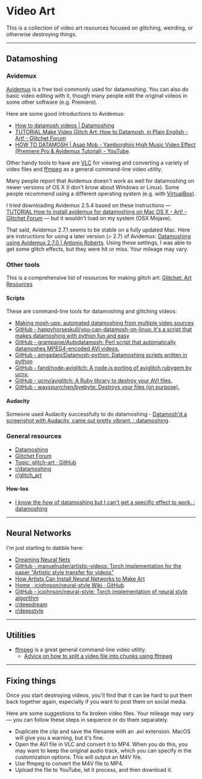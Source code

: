 # Video Art

This is a collection of video art resources focused on glitching, weirding, or otherwise destroying things.

-----

## Datamoshing

### Avidemux
[Avidemux](http://avidemux.sourceforge.net/) is a free tool commonly used for datamoshing. You can also do basic video editing with it, though many people edit the original videos in some other software (e.g. Premiere).

Here are some good introductions to Avidemux:
- [How to datamosh videos | Datamoshing](http://datamoshing.com/2016/06/26/how-to-datamosh-videos/)
- [TUTORIAL Make Video Glitch Art: How to Datamosh, in Plain English - Art! - Glitchet Forum](https://forum.glitchet.com/t/tutorial-make-video-glitch-art-how-to-datamosh-in-plain-english/36)
- [HOW TO DATAMOSH | Asap Mob - Yamborghini High Music Video Effect  (Premiere Pro & Avidemux Tutorial) - YouTube](https://www.youtube.com/watch?v=UKmhWnFnlh4).

Other handy tools to have are [VLC](https://www.videolan.org/vlc/index.html) for viewing and converting a variety of video files and [ffmpeg](https://www.ffmpeg.org/) as a general command-line video utility.

Many people report that Avidemux doesn't work as well for datamoshing on newer versions of OS X (I don't know about Windows or Linux). Some people recommend using a different operating system (e.g. with [VirtualBox](https://www.virtualbox.org/)).

I tried downloading Avidemux 2.5.4 based on these instructions — [TUTORIAL How to install avidemux for datamoshing on Mac OS X - Art! - Glitchet Forum](http://forum.glitchet.com/t/tutorial-how-to-install-avidemux-for-datamoshing-on-mac-os-x/33)  — but it wouldn't load on my system (OSX Mojave).

That said, Avidemux 2.7.1 seems to be stable on a fully updated Mac. Here are instructions for using a later version (> 2.7) of Avidemux: [Datamoshing using Avidemux 2.7.0 | Antonio Roberts](https://www.hellocatfood.com/datamoshing-using-avidemux-2-7-0/). Using these settings, I was able to get some glitch effects, but they were hit or miss. Your mileage may vary.

### Other tools
This is a comprehensive list of resources for making glitch art: [Glitchet: Art Resources](http://www.glitchet.com/resources)

#### Scripts
These are command-line tools for datamoshing and glitching videos:
- [Making mosh-ups: automated datamoshing from multiple video sources](https://parkerhiggins.net/2017/07/making-mosh-ups-automated-datamoshing-from-multiple-video-sources/)
- [GitHub - happyhorseskull/you-can-datamosh-on-linux: it's a script that makes datamoshing with python fun and easy](https://github.com/happyhorseskull/you-can-datamosh-on-linux)
- [GitHub - grampajoe/Autodatamosh: Perl script that automatically datamoshes MPEG4-encoded AVI videos.](https://github.com/grampajoe/Autodatamosh)
- [GitHub - amgadani/Datamosh-python: Datamoshing scripts written in python](https://github.com/amgadani/Datamosh-python)
- [GitHub - fand/node-aviglitch: A node.js porting of aviglitch rubygem by ucnv.](https://github.com/fand/node-aviglitch)
- [GitHub - ucnv/aviglitch: A Ruby library to destroy your AVI files.](https://github.com/ucnv/aviglitch)
- [GitHub - wayspurrchen/byebyte: Destroys your files (on purpose).](https://github.com/wayspurrchen/byebyte)

#### Audacity
Someone used Audacity successfully to do datamoshing - [Datamosh'd a screenshot with Audacity, came out pretty vibrant. : datamoshing](https://www.reddit.com/r/datamoshing/comments/9s0los/datamoshd_a_screenshot_with_audacity_came_out/).

### General resources
- [Datamoshing](http://datamoshing.com/)
- [Glitchet Forum](http://forum.glitchet.com/)
- [Topic: glitch-art · GitHub](https://github.com/topics/glitch-art)
- [r/datamoshing](https://www.reddit.com/r/datamoshing/)
- [r/glitch_art](https://www.reddit.com/r/glitch_art/)

#### How-tos
- [I know the _how_ of datamoshing but I can't get a specific effect to work. : datamoshing](https://www.reddit.com/r/datamoshing/comments/ajiih4/i_know_the_how_of_datamoshing_but_i_cant_get_a/)

-----

## Neural Networks
I'm just starting to dabble here:
- [Dreaming Neural Nets](https://www.reddit.com/r/deepdream/)
- [GitHub - manuelruder/artistic-videos: Torch implementation for the paper "Artistic style transfer for videos"](https://github.com/manuelruder/artistic-videos)
- [How Artists Can Install Neural Networks to Make Art](https://www.jackalope.tech/how-artists-can-set-up-their-own-neural-network-part-2-neural-network-install/)
- [Home · jcjohnson/neural-style Wiki · GitHub](https://github.com/jcjohnson/neural-style/wiki)
- [GitHub - jcjohnson/neural-style: Torch implementation of neural style algorithm](https://github.com/jcjohnson/neural-style)
- [r/deepdream](https://www.reddit.com/r/deepdream/)
- [r/deepstyle](https://www.reddit.com/r/deepstyle/)

-----

## Utilities

- [ffmpeg](https://www.ffmpeg.org/) is a great general command-line video utility.
  - [Advice on how to split a video file into chunks using ffmpeg](https://unix.stackexchange.com/questions/1670/how-can-i-use-ffmpeg-to-split-mpeg-video-into-10-minute-chunks)

-----

## Fixing things

Once you start destroying videos, you'll find that it can be hard to put them back together again, especially if you want to post them on social media.

Here are some suggestions to fix broken video files. Your mileage may vary — you can follow these steps in sequence or do them separately.

- Duplicate the clip and save the filename with an .avi extension. MacOS will give you a warning, but it's fine.
- Open the AVI file in VLC and convert it to MP4. When you do this, you may want to keep the original audio track, which you can specify in the customization options. This will output an M4V file.
- Use ffmpeg to convert the M4V file to MP4.
- Upload the file to YouTube, let it process, and then download it.
